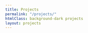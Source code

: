 ```yaml
---
title: Projects
permalink: "/projects/"
htmlClass: background-dark projects
layout: projects
---
```


